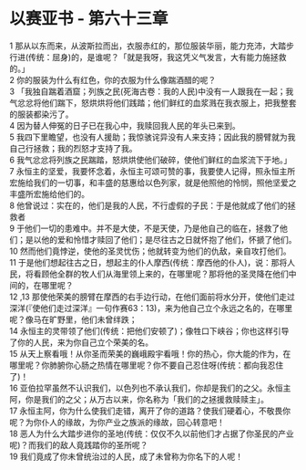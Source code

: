# 以赛亚书 - 第六十三章
  
 1 那从以东而来，从波斯拉而出，衣服赤红的，那位服装华丽，能力充沛，大踏步行进(传统：屈身)的，是谁呢？「就是我呀，我这凭义气发言，大有能力施拯救的。」  
 2 你的服装为什么有红色，你的衣服为什么像踹酒醋的呢？  
 3 「我独自踹着酒窟；列族之民(死海古卷：我的人民)中没有一人跟我在一起；我气忿忿将他们踹下，怒烘烘将他们践踏；他们鲜红的血浆溅在我衣服上，把我整套的服装都染污了。  
 4 因为替人伸冤的日子已在我心中，我赎回我人民的年头已来到。  
 5 我四下里瞻望，也没有人援助；我惊骇诧异没有人来支持；因此我的膀臂就为我自己行拯救；我的烈怒才支持了我。  
 6 我气忿忿将列族之民踹踏，怒烘烘使他们破碎，使他们鲜红的血浆流下于地。」  
 7 永恒主的坚爱，我要怀念着，永恒主可颂可赞的事，我要使人记得，照永恒主所宏施给我们的一切事，和丰盛的慈惠给以色列家，就是他照他的怜悯，照他坚爱之丰盛所宏施给他们的。  
 8 他曾说过：实在的，他们是我的人民，不行虚假的子民：于是他就成了他们的拯救者  
 9 于他们一切的患难中。并不是大使，不是天使，乃是他自己的临在，拯救了他们；是以他的爱和怜惜才赎回了他们；是尽往古之日就怀抱了他们，怀搋了他们。  
 10 然而他们竟悖逆，使他的圣灵忧伤；他就转变为他们的仇敌，亲自攻打他们。  
 11 于是他们想起往古之日，想起主的仆人摩西(传统：摩西他的仆人)，说：那将人民，将看顾他全群的牧人们从海里领上来的，在哪里呢？那将他的圣灵降在他们中间的，在哪里呢？  
 12 ,13 那使他荣美的膀臂在摩西的右手边行动，在他们面前将水分开，使他们走过深洋(『使他们走过深洋』一句作赛63：13)，来为他自己立个永远之名的，在哪里呢？像马在旷野里，他们未曾绊跌；  
 14 永恒主的灵带领了他们(传统：把他们安顿了)；像牲口下峡谷；你也这样引导了你的人民，来为你自己立个荣美的名。  
 15 从天上察看哦！从你圣而荣美的巍峨殿宇看哦！你的热心，你大能的作为，在哪里呢？你肺腑你心肠之热情在哪里呢？你不要自己忍住呀(传统：都向我忍住了)！  
 16 亚伯拉罕虽然不认识我们，以色列也不承认我们，你却是我们的之父。永恒主阿，你是我们的之父；从万古以来，你名称为「我们的之拯援救赎赎主」。  
 17 永恒主阿，你为什么使我们走错，离开了你的道路？使我们硬着心，不敬畏你呢？为你仆人的缘故，为你产业之族派的缘故，回心转意吧！  
 18 恶人为什么大踏步进你的圣地(传统：仅仅不久以前他们才占据了你圣民的产业呢)？而我们的敌人竟践踏你的圣所呢？  
 19 我们竟成了你未曾统治过的人民，成了未曾称为你名下的人呢！
